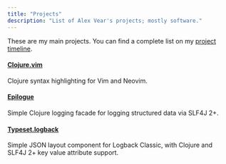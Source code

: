 ```yaml
---
title: "Projects"
description: "List of Alex Vear's projects; mostly software."
---
```


These are my main projects.  You can find a complete list on my
[project timeline](timeline/).


#### [Clojure.vim](https://github.com/clojure-vim/clojure.vim)

Clojure syntax highlighting for Vim and Neovim.


#### [Epilogue](https://github.com/b-social/epilogue)

Simple Clojure logging facade for logging structured data via SLF4J 2+.


#### [Typeset.logback](https://github.com/b-social/typeset.logback)

Simple JSON layout component for Logback Classic, with Clojure and SLF4J 2+ key
value attribute support.
